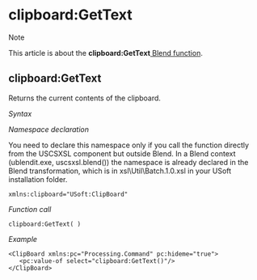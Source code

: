 # clipboard:GetText



> [!NOTE]
> This article is about the **clipboard:GetText**[ Blend function](/docs/Repositories/Blend%20functions).

## **clipboard:GetText**

Returns the current contents of the clipboard.

*Syntax*

*Namespace declaration*

You need to declare this namespace only if you call the function directly from the USCSXSL component but outside Blend. In a Blend context (ublendit.exe, uscsxsl.blend()) the namespace is already declared in the Blend transformation, which is in xsl\\Util\\Batch.1.0.xsl in your USoft installation folder.

```
xmlns:clipboard="USoft:ClipBoard"
```

*Function call*

```
clipboard:GetText( )
```

*Example*

```language-xml
<ClipBoard xmlns:pc="Processing.Command" pc:hideme="true">
   <pc:value-of select="clipboard:GetText()"/>
</ClipBoard>
```

 